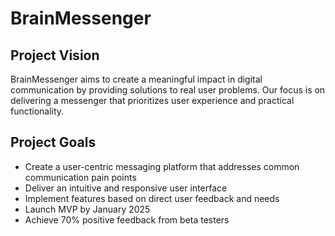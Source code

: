 # BrainMessenger

## Project Vision

BrainMessenger aims to create a meaningful impact in digital communication by providing solutions to real user problems. Our focus is on delivering a messenger that prioritizes user experience and practical functionality.

## Project Goals

- Create a user-centric messaging platform that addresses common communication pain points
- Deliver an intuitive and responsive user interface
- Implement features based on direct user feedback and needs
- Launch MVP by January 2025
- Achieve 70% positive feedback from beta testers
